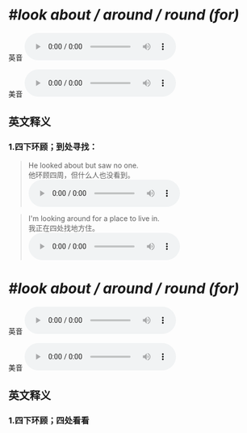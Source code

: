 # ***\#look about / around / round (for)*** 
英音
<audio src="./media/look about for1_AAC.aac" controls="controls"></audio>

美音
<audio src="./media/look about for2_AAC.aac" controls="controls"></audio>



  

英文释义
---
### 1.**四下环顾；到处寻找：**  

 > He looked about but saw no one.   
 > 他环顾四周，但什么人也没看到。    
<audio src="./media/look-14.aac" controls="controls"></audio>

 > I'm looking around for a place to live in.  
 > 我正在四处找地方住。    
<audio src="./media/look-517-7_AAC.aac" controls="controls"></audio>


# ***\#look about / around / round (for)*** 
英音
<audio src="./media/look about  around  round (for)1_AAC.aac" controls="controls"></audio>

美音
<audio src="./media/look about  around  round (for)2_AAC.aac" controls="controls"></audio>



  

英文释义
---
### 1.**四下环顾；四处看看**  


